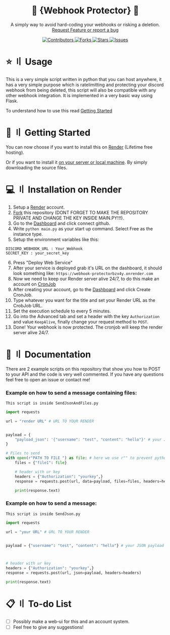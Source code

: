 
<a id="readme-top"></a>



<br />
<div align="center">
  <h1 align="center">🔐 {Webhook Protector} 🔐</h3>

  <p align="center">
    A simply way to avoid hard-coding your webhooks or risking a deletion.
    <br />
    <a href="https://github.com/yTax/webhook-protector/issues/new">Request Feature or report a bug</a>
  </p>
</div>
<div align="center">
    <a href="https://github.com/yTax/webhook-protector/graphs/contributors">
        <img src="https://img.shields.io/github/contributors/yTax/webhook-protector?style=flat-square" alt="Contributors" />
    </a>
    <a href="https://github.com/yTax/webhook-protector/network/members">
        <img src="https://img.shields.io/github/forks/yTax/webhook-protector?style=flat-square" alt="Forks" />
    </a>
    <a href="https://github.com/yTax/webhook-protector/stargazers">
        <img src="https://img.shields.io/github/stars/yTax/webhook-protector?style=flat-square" alt="Stars" />
    </a>
    <a href="https://github.com/yTax/webhook-protector/issues">
        <img src="https://img.shields.io/github/issues/yTax/webhook-protector?style=flat-square" alt="Issues" />
    </a>
</div>

    
    



# ⭐ 〢 Usage

This is a very simple script written in python that you can host anywhere, it has a very simple purpose which is ratelimitting and protecting your discord webhook from being deleted, this script will also be compatible with any other webhook integration.
It is implemented in a very basic way using Flask.  

To understand how to use this read [Getting Started](#-〢-getting-started)


# 🚀 〢 Getting Started

You can now choose if you want to install this on [Render](#-〢-installation-on-render) (Lifetime free hosting).

Or if you want to install it [on your server or local machine](#Installation-Local). By simply downloading the source files.


# 💻 〢 Installation on Render

1. Setup a [Render](https://dashboard.render.com/register) account.
2. [Fork](https://github.com/yTax/webhook-protector/fork) this repository (DONT FORGET TO MAKE THE REPOSITORY PRIVATE AND CHANGE THE KEY INSIDE MAIN.PY!!!).
3. Go to the [Dashboard](https://dashboard.render.com/select-repo?type=web) and click connect github.
4. Write `python main.py` as your start up command. Select Free as the instance type.
5. Setup the environment variables like this:
```
DISCORD_WEBHOOK_URL : Your_Webhook
SECRET_KEY : your_secret_key
```
6. Press "Deploy Web Service"
7. After your service is deployed grab it's URL on the dashboard, it should look something like: `https://webhook-protectorbzx4y.onrender.com`
7. Now we need to keep our Render server alive 24/7, to do this make an account on [CronJob](https://console.cron-job.org/signup)
8. After creating your account, go to the [Dashboard](https://console.cron-job.org/dashboard) and click Create CronJob.
9. Type whatever you want for the title and set your Render URL as the CrobJob URL.
10. Set the execution schedule to every 5 minutes.
11. Go into the Advanced tab and set a header with the key `Authorization` and value `KeepAlive`, finally change your request method to `POST`.
12. Done! Your webhook is now protected. The cronjob will keep the render server alive 24/7.



# 📄 〢 Documentation
There are 2 example scripts on this repository that show you how to POST to your API and the code is very well commented.
If you have any questions feel free to open an issue or contact me!

### Example on how to send a message containing files: 
`This script is inside SendJsonAndFiles.py`

```py
import requests

url = "render URL" # URL TO YOUR RENDER


payload = {
    "payload_json": '{"username": "test", "content": "hello"}' # your JSON payload, like an embed or a message, this is obviously optional if u just want to send a file
}

# Files to send
with open(r"PATH TO FILE ") as file: # here we use r"" to prevent python from fucking up the string
    files = {"file1": file} 

    # header with ur key
    headers = {"Authorization": "yourkey",}
    response = requests.post(url, data=payload, files=files, headers=headers)

    print(response.text)
```

### Example on how to send a message: 
`This script is inside SendJson.py`

```py
import requests

url = "your URL" # URL TO YOUR RENDER


payload = {"username": "test", "content": "hello"} # your JSON payload



# header with ur key
headers = {"Authorization": "yourkey",}
response = requests.post(url, json=payload, headers=headers)

print(response.text)
```

# 📋 〢 To-do List

- [ ] Possibly make a web-ui for this and an account system.
- [ ] Feel free to give any suggestions! 
